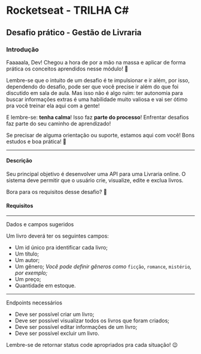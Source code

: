 # Rocketseat - TRILHA C#


## Desafio prático - Gestão de Livraria

### Introdução

Faaaaala, Dev! Chegou a hora de por a mão na massa e aplicar de forma prática os conceitos aprendidos nesse módulo! 🚀

Lembre-se que o intuito de um desafio é te impulsionar e ir além, por isso, dependendo do desafio, pode ser que você precise ir além do que foi discutido em sala de aula. 
Mas isso não é algo ruim: ter autonomia para buscar informações extras é uma habilidade muito valiosa e vai ser ótimo pra você treinar ela aqui com a gente!

E lembre-se: **tenha calma**! Isso faz **parte do processo**! Enfrentar desafios faz parte do seu caminho de aprendizado! 

Se precisar de alguma orientação ou suporte, estamos aqui com você!
Bons estudos e boa prática! 💜

---

#### Descrição

Seu principal objetivo é desenvolver uma API para uma Livraria online. 
O sistema deve permitir que o usuário crie, visualize, edite e exclua livros.

Bora para os requisitos desse desafio? 🚀

#### Requisitos

---

<aside>
Dados e campos sugeridos

Um livro deverá ter os seguintes campos:

- Um id único pra identificar cada livro;
- Um título;
- Um autor;
- Um gênero;
*Você pode definir gêneros como* `ficção`, `romance`, `mistério`*, por exemplo;*
- Um preço;
- Quantidade em estoque.
</aside>

---

<aside>
Endpoints necessários

</aside>

- Deve ser possível criar um livro;
- Deve ser possível visualizar todos os livros que foram criados;
- Deve ser possível editar informações de um livro;
- Deve ser possível excluir um livro.

<aside>
Lembre-se de retornar status code apropriados pra cada situação! 😉

</aside>
